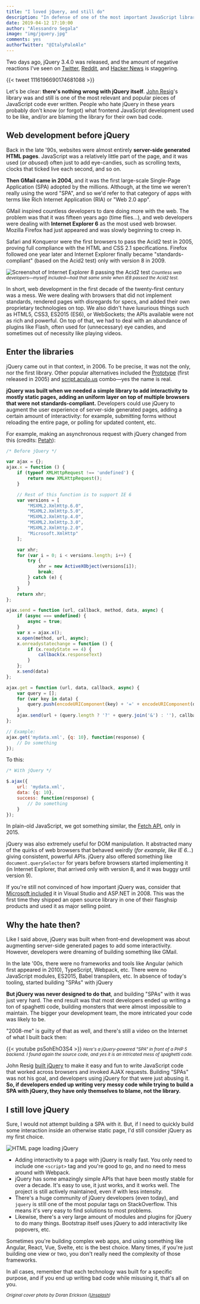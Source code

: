 ```yaml
---
title: "I loved jQuery, and still do"
description: "In defense of one of the most important JavaScript libraries ever"
date: 2019-04-12 17:10:00
author: "Alessandro Segala"
image: "img/jquery.jpg"
comments: yes
authorTwitter: "@ItalyPaleAle"
---
```


Two days ago, jQuery 3.4.0 was released, and the amount of negative reactions I've seen on [Twitter](https://twitter.com/search?q=jquery),  [Reddit](https://www.reddit.com/r/javascript/comments/bc0f98/jquery_340_released/), and [Hacker News](https://news.ycombinator.com/item?id=19628789) is staggering.

{{< tweet 1116196690174681088 >}}

Let's be clear: **there's nothing wrong with jQuery itself**. [John Resig](https://twitter.com/jeresig)'s library was and still is one of the most relevant and popular pieces of JavaScript code ever written. People who hate jQuery in these years probably don't know (or forgot) what frontend JavaScript development used to be like, and/or are blaming the library for their own bad code.

## Web development before jQuery

Back in the late '90s, websites were almost entirely **server-side generated HTML pages**. JavaScript was a relatively little part of the page, and it was used (*or abused*) often just to add eye-candies, such as scrolling texts, clocks that ticked live each second, and so on.

**Then GMail came in 2004**, and it was the first large-scale Single-Page Application (SPA) adopted by the millions. Although, at the time we weren't really using the word "SPA", and so we'd refer to that category of apps with terms like Rich Internet Application (RIA) or "Web 2.0 app".

GMail inspired countless developers to dare doing more with the web. The problem was that it was fifteen years ago (time flies…), and web developers were dealing with **Internet Explorer 6** as the most used web browser. Mozilla Firefox had just appeared and was slowly beginning to creep in.

Safari and Konqueror were the first browsers to pass the Acid2 test in 2005, proving full compliance with the HTML and CSS 2.1 specifications. Firefox followed one year later and Internet Explorer finally became "standards-compliant" (based on the Acid2 test) only with version 8 in 2009.

![Screenshot of Internet Explorer 8 passing the Acid2 test](/assets/jquery/ie8-acid2.png)
<small>*Countless web developers—myself included—had that same smile when IE8 passed the Acid2 test.*</small>

In short, web development in the first decade of the twenty-first century was a mess. We were dealing with browsers that did not implement standards, rendered pages with disregards for specs, and added their own proprietary technologies on top. We also didn't have luxurious things such as HTML5, CSS3, ES2015 (ES6), or WebSockets; the APIs available were not as rich and powerful. On top of that, we had to deal with an abundance of plugins like Flash, often used for (unnecessary) eye candies, and sometimes out of necessity like playing videos.

## Enter the libraries

jQuery came out in that context, in 2006. To be precise, it was not the only, nor the first library. Other popular alternatives included the [Prototype](http://prototypejs.org/) (first released in 2005) and [script.aculo.us](http://script.aculo.us/) combo—yes the name is real.

**jQuery was built when we needed a simple library to add interactivity to mostly static pages, adding an uniform layer on top of multiple browsers that were not standards-compliant.** Developers could use jQuery to augment the user experience of server-side generated pages, adding a certain amount of interactivity: for example, submitting forms without reloading the entire page, or polling for updated content, etc.

For example, making an asynchronous request with jQuery changed from this (credits: [Petah](https://stackoverflow.com/a/18078705/192024)):

````js
/* Before jQuery */

var ajax = {};
ajax.x = function () {
    if (typeof XMLHttpRequest !== 'undefined') {
        return new XMLHttpRequest();
    }

    // Rest of this function is to support IE 6
    var versions = [
        "MSXML2.XmlHttp.6.0",
        "MSXML2.XmlHttp.5.0",
        "MSXML2.XmlHttp.4.0",
        "MSXML2.XmlHttp.3.0",
        "MSXML2.XmlHttp.2.0",
        "Microsoft.XmlHttp"
    ];

    var xhr;
    for (var i = 0; i < versions.length; i++) {
        try {
            xhr = new ActiveXObject(versions[i]);
            break;
        } catch (e) {
        }
    }
    return xhr;
};

ajax.send = function (url, callback, method, data, async) {
    if (async === undefined) {
        async = true;
    }
    var x = ajax.x();
    x.open(method, url, async);
    x.onreadystatechange = function () {
        if (x.readyState == 4) {
            callback(x.responseText)
        }
    };
    x.send(data)
};

ajax.get = function (url, data, callback, async) {
    var query = [];
    for (var key in data) {
        query.push(encodeURIComponent(key) + '=' + encodeURIComponent(data[key]));
    }
    ajax.send(url + (query.length ? '?' + query.join('&') : ''), callback, 'GET', null, async)
};

// Example:
ajax.get('mydata.xml', {q: 10}, function(response) {
    // Do something
});
````

To this:

````js
/* With jQuery */

$.ajax({
    url: 'mydata.xml',
    data: {q: 10},
    success: function(response) {
        // Do something
    }
});
````

In plain-old JavaScript, we got something similar, the [Fetch API](https://developer.mozilla.org/en-US/docs/Web/API/Fetch_API), only in 2015.

jQuery was also extremely useful for DOM manipulation. It abstracted many of the quirks of web browsers that behaved weirdly (*for example, like IE 6…*) giving consistent, powerful APIs. jQuery also offered something like `document.querySelector` for years before browsers started implementing it (in Internet Explorer, that arrived only with version 8, and it was buggy until version 9).

If you're still not convinced of how important jQuery was, consider that  [Microsoft included](https://weblogs.asp.net/scottgu/jquery-and-microsoft) it in Visual Studio and ASP.NET in 2008. This was the first time they shipped an open source library in one of their flasghsip products and used it as major selling point.

## Why the hate then?

Like I said above, jQuery was built when front-end development was about augmenting server-side generated pages to add some interactivity. However, developers were dreaming of building something like GMail.

In the late '00s, there were no frameworks and tools like Angular (which first appeared in 2010), TypeScript, Webpack, etc. There were no JavaScript modules, ES2015, Babel transpilers, etc. In absence of today's tooling, started building "SPAs" with jQuery

**But jQuery was never designed to do that**, and building "SPAs" with it was just very hard. The end result was that most developers ended up writing a ton of spaghetti code, building monsters that were almost impossible to maintain. The bigger your development team, the more intricated your code was likely to be.

"2008-me" is guilty of that as well, and there's still a video on the Internet of what I built back then:

{{< youtube ps5ohEhO3S4 >}}
<small>*Here's a jQuery-powered "SPA" in front of a PHP 5 backend. I found again the source code, and yes it is an intricated mess of spaghetti code.*</small>

John Resig [built jQuery](https://www.khanacademy.org/computing/computer-programming/html-js-jquery/jquery-dom-access/a/history-of-jquery) to make it easy and fun to write JavaScript code that worked across browsers and invoked AJAX requests. Building "SPAs" was not his goal, and developers using jQuery for that were just abusing it. **So, if developers ended up writing very messy code while trying to build a SPA with jQuery, they have only themselves to blame, not the library.**

## I still love jQuery

Sure, I would not attempt building a SPA with it. But, if I need to quickly build some interaction inside an otherwise static page, I'd still consider jQuery as my first choice.

![HTML page loading jQuery](/assets/jquery/html-with-jquery.png)

- Adding interactivity to a page with jQuery is really fast. You only need to include one `<script>` tag and you're good to go, and no need to mess around with Webpack.
- jQuery has some amazingly simple APIs that have been mostly stable for over a decade. It's easy to use, it just works, and it works well. The project is still actively maintained, even if with less intensity.
- There's a huge community of jQuery developers (even today), and `jquery` is still one of the most popular tags on StackOverflow. This means it's very easy to find solutions to most problems.
- Likewise, there's a very large amount of modules and plugins for jQuery to do many things. Bootstrap itself uses jQuery to add interactivity like popovers, etc.

Sometimes you're building complex web apps, and using something like Angular, React, Vue, Svelte, etc is the best choice. Many times, if you're just building one view or two, you don't really need the complexity of those frameworks.

In all cases, remember that each technology was built for a specific purpose, and if you end up writing bad code while misusing it, that's all on you.

<small>*Original cover photo by Doran Erickson ([Unsplash](https://unsplash.com/@doran_erickson))*</small>
